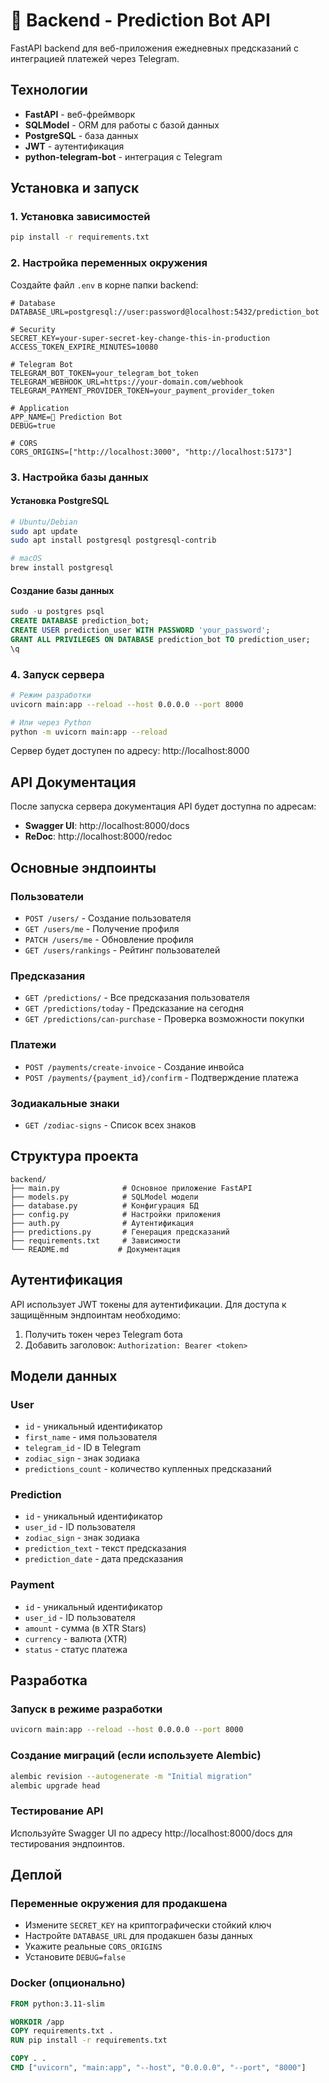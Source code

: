 # 🔮 Backend - Prediction Bot API

FastAPI backend для веб-приложения ежедневных предсказаний с интеграцией платежей через Telegram.

## Технологии
- **FastAPI** - веб-фреймворк
- **SQLModel** - ORM для работы с базой данных
- **PostgreSQL** - база данных
- **JWT** - аутентификация
- **python-telegram-bot** - интеграция с Telegram

## Установка и запуск

### 1. Установка зависимостей
```bash
pip install -r requirements.txt
```

### 2. Настройка переменных окружения
Создайте файл `.env` в корне папки backend:

```env
# Database
DATABASE_URL=postgresql://user:password@localhost:5432/prediction_bot

# Security
SECRET_KEY=your-super-secret-key-change-this-in-production
ACCESS_TOKEN_EXPIRE_MINUTES=10080

# Telegram Bot
TELEGRAM_BOT_TOKEN=your_telegram_bot_token
TELEGRAM_WEBHOOK_URL=https://your-domain.com/webhook
TELEGRAM_PAYMENT_PROVIDER_TOKEN=your_payment_provider_token

# Application
APP_NAME=🔮 Prediction Bot
DEBUG=true

# CORS
CORS_ORIGINS=["http://localhost:3000", "http://localhost:5173"]
```

### 3. Настройка базы данных

#### Установка PostgreSQL
```bash
# Ubuntu/Debian
sudo apt update
sudo apt install postgresql postgresql-contrib

# macOS
brew install postgresql
```

#### Создание базы данных
```sql
sudo -u postgres psql
CREATE DATABASE prediction_bot;
CREATE USER prediction_user WITH PASSWORD 'your_password';
GRANT ALL PRIVILEGES ON DATABASE prediction_bot TO prediction_user;
\q
```

### 4. Запуск сервера
```bash
# Режим разработки
uvicorn main:app --reload --host 0.0.0.0 --port 8000

# Или через Python
python -m uvicorn main:app --reload
```

Сервер будет доступен по адресу: http://localhost:8000

## API Документация

После запуска сервера документация API будет доступна по адресам:
- **Swagger UI**: http://localhost:8000/docs
- **ReDoc**: http://localhost:8000/redoc

## Основные эндпоинты

### Пользователи
- `POST /users/` - Создание пользователя
- `GET /users/me` - Получение профиля
- `PATCH /users/me` - Обновление профиля
- `GET /users/rankings` - Рейтинг пользователей

### Предсказания
- `GET /predictions/` - Все предсказания пользователя
- `GET /predictions/today` - Предсказание на сегодня
- `GET /predictions/can-purchase` - Проверка возможности покупки

### Платежи
- `POST /payments/create-invoice` - Создание инвойса
- `POST /payments/{payment_id}/confirm` - Подтверждение платежа

### Зодиакальные знаки
- `GET /zodiac-signs` - Список всех знаков

## Структура проекта

```
backend/
├── main.py              # Основное приложение FastAPI
├── models.py            # SQLModel модели
├── database.py          # Конфигурация БД
├── config.py            # Настройки приложения
├── auth.py              # Аутентификация
├── predictions.py       # Генерация предсказаний
├── requirements.txt     # Зависимости
└── README.md           # Документация
```

## Аутентификация

API использует JWT токены для аутентификации. Для доступа к защищённым эндпоинтам необходимо:

1. Получить токен через Telegram бота
2. Добавить заголовок: `Authorization: Bearer <token>`

## Модели данных

### User
- `id` - уникальный идентификатор
- `first_name` - имя пользователя
- `telegram_id` - ID в Telegram
- `zodiac_sign` - знак зодиака
- `predictions_count` - количество купленных предсказаний

### Prediction
- `id` - уникальный идентификатор
- `user_id` - ID пользователя
- `zodiac_sign` - знак зодиака
- `prediction_text` - текст предсказания
- `prediction_date` - дата предсказания

### Payment
- `id` - уникальный идентификатор
- `user_id` - ID пользователя
- `amount` - сумма (в XTR Stars)
- `currency` - валюта (XTR)
- `status` - статус платежа

## Разработка

### Запуск в режиме разработки
```bash
uvicorn main:app --reload --host 0.0.0.0 --port 8000
```

### Создание миграций (если используете Alembic)
```bash
alembic revision --autogenerate -m "Initial migration"
alembic upgrade head
```

### Тестирование API
Используйте Swagger UI по адресу http://localhost:8000/docs для тестирования эндпоинтов.

## Деплой

### Переменные окружения для продакшена
- Измените `SECRET_KEY` на криптографически стойкий ключ
- Настройте `DATABASE_URL` для продакшен базы данных
- Укажите реальные `CORS_ORIGINS`
- Установите `DEBUG=false`

### Docker (опционально)
```dockerfile
FROM python:3.11-slim

WORKDIR /app
COPY requirements.txt .
RUN pip install -r requirements.txt

COPY . .
CMD ["uvicorn", "main:app", "--host", "0.0.0.0", "--port", "8000"]
``` 